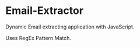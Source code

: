 # Email-Extractor

Dynamic Email extracting application with JavaScript.

Uses RegEx Pattern Match.
